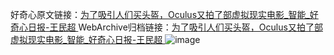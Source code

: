 好奇心原文链接：[为了吸引人们买头盔，Oculus又拍了部虚拟现实电影_智能_好奇心日报-王民超 ](https://www.qdaily.com/articles/10387.html)
WebArchive归档链接：[为了吸引人们买头盔，Oculus又拍了部虚拟现实电影_智能_好奇心日报-王民超 ](http://web.archive.org/web/20150803132009/http://www.qdaily.com/articles/10387.html)
![image](http://ww3.sinaimg.cn/large/007d5XDply1g3vwifs18bj30u048e1kx)